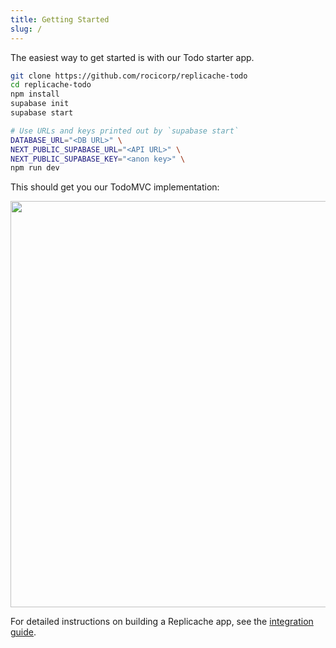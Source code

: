```yaml
---
title: Getting Started
slug: /
---
```


The easiest way to get started is with our Todo starter app.

```bash
git clone https://github.com/rocicorp/replicache-todo
cd replicache-todo
npm install
supabase init
supabase start

# Use URLs and keys printed out by `supabase start`
DATABASE_URL="<DB URL>" \
NEXT_PUBLIC_SUPABASE_URL="<API URL>" \
NEXT_PUBLIC_SUPABASE_KEY="<anon key>" \
npm run dev
```

This should get you our TodoMVC implementation:

<p class="text--center">
  <img src="/img/setup/sync.webp" width="650"/>
</p>

For detailed instructions on building a Replicache app, see the [integration guide](/guide/intro).
